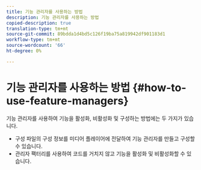 ```yaml
---
title: 기능 관리자를 사용하는 방법
description: 기능 관리자를 사용하는 방법
copied-description: true
translation-type: tm+mt
source-git-commit: 89bdda1d4bd5c126f19ba75a819942df901183d1
workflow-type: tm+mt
source-wordcount: '66'
ht-degree: 0%

---
```



# 기능 관리자를 사용하는 방법 {#how-to-use-feature-managers}

기능 관리자를 사용하여 기능을 활성화, 비활성화 및 구성하는 방법에는 두 가지가 있습니다.

* 구성 파일의 구성 정보를 미디어 플레이어에 전달하여 기능 관리자를 만들고 구성할 수 있습니다.
* 관리자 팩터리를 사용하여 코드를 거치지 않고 기능을 활성화 및 비활성화할 수 있습니다.

